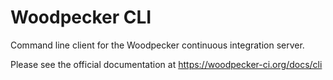 # Woodpecker CLI

Command line client for the Woodpecker continuous integration server.

Please see the official documentation at https://woodpecker-ci.org/docs/cli
